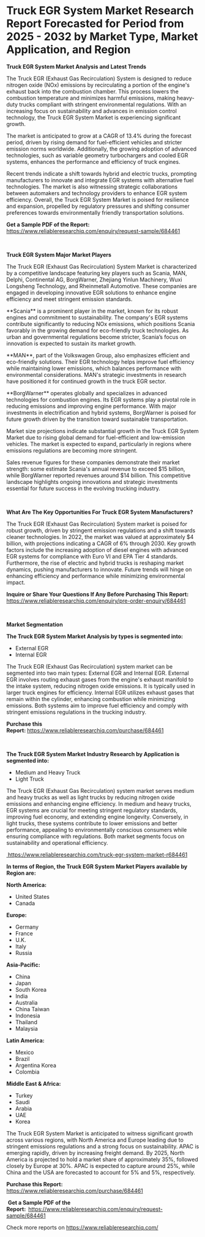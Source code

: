 <p><h1>Truck EGR System Market Research Report Forecasted for Period from 2025 -  2032 by Market Type, Market Application, and Region</h1></p><p><strong>Truck EGR System Market Analysis and Latest Trends</strong></p>
<p><p>The Truck EGR (Exhaust Gas Recirculation) System is designed to reduce nitrogen oxide (NOx) emissions by recirculating a portion of the engine's exhaust back into the combustion chamber. This process lowers the combustion temperature and minimizes harmful emissions, making heavy-duty trucks compliant with stringent environmental regulations. With an increasing focus on sustainability and advances in emission control technology, the Truck EGR System Market is experiencing significant growth.</p><p>The market is anticipated to grow at a CAGR of 13.4% during the forecast period, driven by rising demand for fuel-efficient vehicles and stricter emission norms worldwide. Additionally, the growing adoption of advanced technologies, such as variable geometry turbochargers and cooled EGR systems, enhances the performance and efficiency of truck engines. </p><p>Recent trends indicate a shift towards hybrid and electric trucks, prompting manufacturers to innovate and integrate EGR systems with alternative fuel technologies. The market is also witnessing strategic collaborations between automakers and technology providers to enhance EGR system efficiency. Overall, the Truck EGR System Market is poised for resilience and expansion, propelled by regulatory pressures and shifting consumer preferences towards environmentally friendly transportation solutions.</p></p>
<p><strong>Get a Sample PDF of the Report:&nbsp;</strong> <a href="https://www.reliableresearchiq.com/enquiry/request-sample/684461?utm_campaign=2321&utm_medium=2&utm_source=Github&utm_content=ia&utm_term=29032025&utm_id=truck-egr-system">https://www.reliableresearchiq.com/enquiry/request-sample/684461</a></p>
<p>&nbsp;</p>
<p><strong>Truck EGR System Major Market Players</strong></p>
<p><p>The Truck EGR (Exhaust Gas Recirculation) System Market is characterized by a competitive landscape featuring key players such as Scania, MAN, Delphi, Continental AG, BorgWarner, Zhejiang Yinlun Machinery, Wuxi Longsheng Technology, and Rheinmetall Automotive. These companies are engaged in developing innovative EGR solutions to enhance engine efficiency and meet stringent emission standards.</p><p>**Scania** is a prominent player in the market, known for its robust engines and commitment to sustainability. The company's EGR systems contribute significantly to reducing NOx emissions, which positions Scania favorably in the growing demand for eco-friendly truck technologies. As urban and governmental regulations become stricter, Scania’s focus on innovation is expected to sustain its market growth.</p><p>**MAN**, part of the Volkswagen Group, also emphasizes efficient and eco-friendly solutions. Their EGR technology helps improve fuel efficiency while maintaining lower emissions, which balances performance with environmental considerations. MAN's strategic investments in research have positioned it for continued growth in the truck EGR sector.</p><p>**BorgWarner** operates globally and specializes in advanced technologies for combustion engines. Its EGR systems play a pivotal role in reducing emissions and improving engine performance. With major investments in electrification and hybrid systems, BorgWarner is poised for future growth driven by the transition toward sustainable transportation.</p><p>Market size projections indicate substantial growth in the Truck EGR System Market due to rising global demand for fuel-efficient and low-emission vehicles. The market is expected to expand, particularly in regions where emissions regulations are becoming more stringent.</p><p>Sales revenue figures for these companies demonstrate their market strength: some estimate Scania's annual revenue to exceed $15 billion, while BorgWarner reported revenues around $14 billion. This competitive landscape highlights ongoing innovations and strategic investments essential for future success in the evolving trucking industry.</p></p>
<p>&nbsp;</p>
<p><strong>What Are The Key Opportunities For Truck EGR System Manufacturers?</strong></p>
<p><p>The Truck EGR (Exhaust Gas Recirculation) System market is poised for robust growth, driven by stringent emission regulations and a shift towards cleaner technologies. In 2022, the market was valued at approximately $4 billion, with projections indicating a CAGR of 6% through 2030. Key growth factors include the increasing adoption of diesel engines with advanced EGR systems for compliance with Euro VI and EPA Tier 4 standards. Furthermore, the rise of electric and hybrid trucks is reshaping market dynamics, pushing manufacturers to innovate. Future trends will hinge on enhancing efficiency and performance while minimizing environmental impact.</p></p>
<p><strong>Inquire or Share Your Questions If Any Before Purchasing This Report:</strong> <a href="https://www.reliableresearchiq.com/enquiry/pre-order-enquiry/684461?utm_campaign=2321&utm_medium=2&utm_source=Github&utm_content=ia&utm_term=29032025&utm_id=truck-egr-system">https://www.reliableresearchiq.com/enquiry/pre-order-enquiry/684461</a></p>
<p>&nbsp;</p>
<p><strong>Market Segmentation</strong></p>
<p><strong>The Truck EGR System Market Analysis by types is segmented into:</strong></p>
<p><ul><li>External EGR</li><li>Internal EGR</li></ul></p>
<p><p>The Truck EGR (Exhaust Gas Recirculation) system market can be segmented into two main types: External EGR and Internal EGR. External EGR involves routing exhaust gases from the engine's exhaust manifold to the intake system, reducing nitrogen oxide emissions. It is typically used in larger truck engines for efficiency. Internal EGR utilizes exhaust gases that remain within the cylinder, enhancing combustion while minimizing emissions. Both systems aim to improve fuel efficiency and comply with stringent emissions regulations in the trucking industry.</p></p>
<p><strong>Purchase this Report:&nbsp;</strong><a href="https://www.reliableresearchiq.com/purchase/684461?utm_campaign=2321&utm_medium=2&utm_source=Github&utm_content=ia&utm_term=29032025&utm_id=truck-egr-system">https://www.reliableresearchiq.com/purchase/684461</a></p>
<p>&nbsp;</p>
<p><strong>The Truck EGR System Market Industry Research by Application is segmented into:</strong></p>
<p><ul><li>Medium and Heavy Truck</li><li>Light Truck</li></ul></p>
<p><p>The Truck EGR (Exhaust Gas Recirculation) system market serves medium and heavy trucks as well as light trucks by reducing nitrogen oxide emissions and enhancing engine efficiency. In medium and heavy trucks, EGR systems are crucial for meeting stringent regulatory standards, improving fuel economy, and extending engine longevity. Conversely, in light trucks, these systems contribute to lower emissions and better performance, appealing to environmentally conscious consumers while ensuring compliance with regulations. Both market segments focus on sustainability and operational efficiency.</p></p>
<p><a href="https://www.reliableresearchiq.com/truck-egr-system-market-r684461?utm_campaign=2321&utm_medium=2&utm_source=Github&utm_content=ia&utm_term=29032025&utm_id=truck-egr-system">&nbsp;https://www.reliableresearchiq.com/truck-egr-system-market-r684461</a></p>
<p><strong>In terms of Region, the Truck EGR System Market Players available by Region are:</strong></p>
<p>
    <p> <strong> North America: </strong>
        <ul>
            <li>United States</li>
            <li>Canada</li>
        </ul>
        </p> 
    <p> <strong> Europe: </strong>
        <ul>
            <li>Germany</li>
            <li>France</li>
            <li>U.K.</li>
            <li>Italy</li>
            <li>Russia</li>
        </ul>
        </p> 
    <p> <strong> Asia-Pacific: </strong>
        <ul>
            <li>China</li>
            <li>Japan</li>
            <li>South Korea</li>
            <li>India</li>
            <li>Australia</li>
            <li>China Taiwan</li>
            <li>Indonesia</li>
            <li>Thailand</li>
            <li>Malaysia</li>
        </ul>
        </p> 
    <p> <strong> Latin America: </strong>
        <ul>
            <li>Mexico</li>
            <li>Brazil</li>
            <li>Argentina Korea</li>
            <li>Colombia</li>
        </ul>
        </p> 
    <p> <strong> Middle East & Africa: </strong>
        <ul>
            <li>Turkey</li>
            <li>Saudi</li>
            <li>Arabia</li>
            <li>UAE</li>
            <li>Korea</li>
        </ul>
    </p>
    </p>
<p><p>The Truck EGR System Market is anticipated to witness significant growth across various regions, with North America and Europe leading due to stringent emissions regulations and a strong focus on sustainability. APAC is emerging rapidly, driven by increasing freight demand. By 2025, North America is projected to hold a market share of approximately 35%, followed closely by Europe at 30%. APAC is expected to capture around 25%, while China and the USA are forecasted to account for 5% and 5%, respectively.</p></p>
<p><strong>Purchase this Report: </strong><a href="https://www.reliableresearchiq.com/purchase/684461?utm_campaign=2321&utm_medium=2&utm_source=Github&utm_content=ia&utm_term=29032025&utm_id=truck-egr-system">https://www.reliableresearchiq.com/purchase/684461</a></p>
<p>&nbsp;<strong>Get a Sample PDF of the Report:&nbsp;&nbsp;</strong><a href="https://www.reliableresearchiq.com/enquiry/request-sample/684461?utm_campaign=2321&utm_medium=2&utm_source=Github&utm_content=ia&utm_term=29032025&utm_id=truck-egr-system">https://www.reliableresearchiq.com/enquiry/request-sample/684461</a></p>
<p><strong></strong></p>
<p>Check more reports on <a href="https://www.reliableresearchiq.com/?utm_campaign=2321&utm_medium=2&utm_source=Github&utm_content=ia&utm_term=29032025&utm_id=truck-egr-system">https://www.reliableresearchiq.com/</a></p>